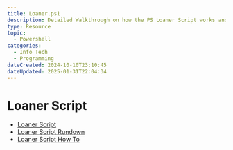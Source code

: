 ```yaml
---
title: Loaner.ps1
description: Detailed Walkthrough on how the PS Loaner Script works and how to use it.
type: Resource
topic:
  - Powershell
categories:
  - Info Tech
  - Programming
dateCreated: 2024-10-10T23:10:45
dateUpdated: 2025-01-31T22:04:34
---
```

# Loaner Script
- [Loaner Script](/loaner-script)
- [Loaner Script Rundown](/loaner-script-rundown)
- [Loaner Script How To](/loaner-script-how-to)